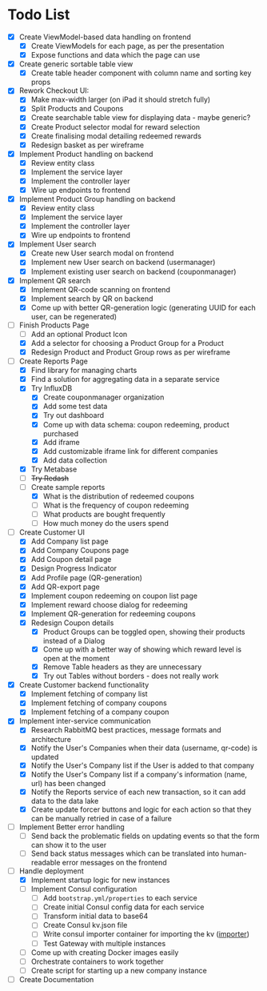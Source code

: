 # Todo List

- [x] Create ViewModel-based data handling on frontend
  - [x] Create ViewModels for each page, as per the presentation
  - [x] Expose functions and data which the page can use
- [x] Create generic sortable table view
  - [x] Create table header component with column name and sorting key props
- [x] Rework Checkout UI:
  - [x] Make max-width larger (on iPad it should stretch fully)
  - [x] Split Products and Coupons
  - [x] Create searchable table view for displaying data - maybe generic?
  - [x] Create Product selector modal for reward selection
  - [x] Create finalising modal detailing redeemed rewards
  - [x] Redesign basket as per wireframe
- [x] Implement Product handling on backend
  - [x] Review entity class
  - [x] Implement the service layer
  - [x] Implement the controller layer
  - [x] Wire up endpoints to frontend
- [x] Implement Product Group handling on backend
  - [x] Review entity class
  - [x] Implement the service layer
  - [x] Implement the controller layer
  - [x] Wire up endpoints to frontend
- [x] Implement User search
  - [x] Create new User search modal on frontend
  - [x] Implement new User search on backend (usermanager)
  - [x] Implement existing user search on backend (couponmanager)
- [x] Implement QR search
  - [x] Implement QR-code scanning on frontend
  - [x] Implement search by QR on backend
  - [x] Come up with better QR-generation logic (generating UUID for each user, can be regenerated)
- [ ] Finish Products Page
  - [ ] Add an optional Product Icon
  - [x] Add a selector for choosing a Product Group for a Product
  - [x] Redesign Product and Product Group rows as per wireframe
- [ ] Create Reports Page
  - [x] Find library for managing charts
  - [x] Find a solution for aggregating data in a separate service
  - [x] Try InfluxDB
    - [x] Create couponmanager organization
    - [x] Add some test data
    - [x] Try out dashboard
    - [x] Come up with data schema: coupon redeeming, product purchased
    - [x] Add iframe
    - [x] Add customizable iframe link for different companies
    - [x] Add data collection
  - [x] Try Metabase
  - [ ] ~~Try Redash~~
  - [ ] Create sample reports
    - [x] What is the distribution of redeemed coupons
    - [ ] What is the frequency of coupon redeeming
    - [ ] What products are bought frequently
    - [ ] How much money do the users spend
- [ ] Create Customer UI
  - [x] Add Company list page
  - [x] Add Company Coupons page
  - [x] Add Coupon detail page
  - [x] Design Progress Indicator
  - [x] Add Profile page (QR-generation)
  - [x] Add QR-export page
  - [x] Implement coupon redeeming on coupon list page
  - [x] Implement reward choose dialog for redeeming
  - [x] Implement QR-generation for redeeming coupons
  - [x] Redesign Coupon details
    - [x] Product Groups can be toggled open, showing their products instead of a Dialog
    - [x] Come up with a better way of showing which reward level is open at the moment
    - [x] Remove Table headers as they are unnecessary
    - [x] Try out Tables without borders - does not really work
- [x] Create Customer backend functionality
  - [x] Implement fetching of company list
  - [x] Implement fetching of company coupons
  - [x] Implement fetching of a company coupon
- [x] Implement inter-service communication
  - [x] Research RabbitMQ best practices, message formats and architecture
  - [x] Notify the User's Companies when their data (username, qr-code) is updated
  - [x] Notify the User's Company list if the User is added to that company
  - [x] Notify the User's Company list if a company's information (name, url) has been changed
  - [x] Notify the Reports service of each new transaction, so it can add data to the data lake
  - [x] Create update forcer buttons and logic for each action so that they can be manually retried in case of a failure
- [ ] Implement Better error handling
  - [ ] Send back the problematic fields on updating events so that the form can show it to the user
  - [ ] Send back status messages which can be translated into human-readable error messages on the frontend
- [ ] Handle deployment
  - [x] Implement startup logic for new instances
  - [ ] Implement Consul configuration
    - [ ] Add `bootstrap.yml/properties` to each service
    - [ ] Create initial Consul config data for each service
    - [ ] Transform initial data to base64
    - [ ] Create Consul kv.json file
    - [ ] Write consul importer container for importing the kv ([importer](https://github.com/Book-Microservices-v2/chapter08d/tree/master/docker/consul))
    - [ ] Test Gateway with multiple instances
  - [ ] Come up with creating Docker images easily
  - [ ] Orchestrate containers to work together
  - [ ] Create script for starting up a new company instance
- [ ] Create Documentation